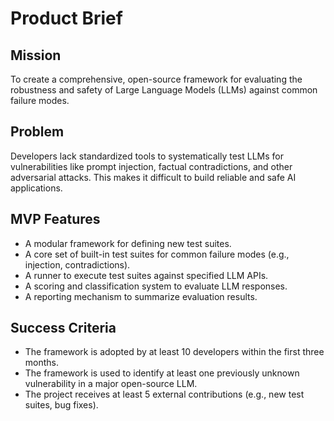 # Product Brief

## Mission

To create a comprehensive, open-source framework for evaluating the robustness and safety of Large Language Models (LLMs) against common failure modes.

## Problem

Developers lack standardized tools to systematically test LLMs for vulnerabilities like prompt injection, factual contradictions, and other adversarial attacks. This makes it difficult to build reliable and safe AI applications.

## MVP Features

*   A modular framework for defining new test suites.
*   A core set of built-in test suites for common failure modes (e.g., injection, contradictions).
*   A runner to execute test suites against specified LLM APIs.
*   A scoring and classification system to evaluate LLM responses.
*   A reporting mechanism to summarize evaluation results.

## Success Criteria

*   The framework is adopted by at least 10 developers within the first three months.
*   The framework is used to identify at least one previously unknown vulnerability in a major open-source LLM.
*   The project receives at least 5 external contributions (e.g., new test suites, bug fixes).